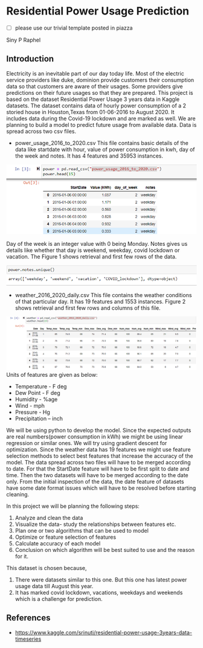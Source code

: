 # Residential Power Usage Prediction

- [ ] please use our trivial template posted in piazza

Siny P Raphel

## Introduction

Electricity is an inevitable part of our day today life. Most of the electric service providers like duke, dominion provide customers their consumption data so that customers are aware of their usages. Some providers give predictions on their future usages so that they are prepared. 
This project is based on the dataset Residential Power Usage 3 years data in Kaggle datasets. The dataset contains data of hourly power consumption of a 2 storied house in Houston,Texas from 01-06-2016 to August 2020. It includes data during the Covid-19 lockdown and are marked as well. We are planning to build a model to predict future usage from available data. 
Data is spread across two csv files.
*	power_usage_2016_to_2020.csv
This file contains basic details of the data like startdate with hour, value of power consumption in kwh, day of the week and notes. It has 4 features and 35953 instances. 

![Figure 1](https://github.com/cybertraining-dsc/fa20-523-314/blob/master/fig%201.png "Figure 1")

Day of the week is an integer value with 0 being Monday. Notes gives us details like whether that day is weekend, weekday, covid lockdown or vacation. The Figure 1 shows retrieval and first few rows of the data.

![Notes](https://github.com/cybertraining-dsc/fa20-523-314/blob/master/fig%202.png)
*	weather_2016_2020_daily.csv
This file contains the weather conditions of that particular day. It has 19 features and 1553 instances. Figure 2 shows retrieval and first few rows and columns of this file.

![Figure 2](https://github.com/cybertraining-dsc/fa20-523-314/blob/master/Fig%203.png "Figure 2")
Units of features are given as below:
* Temperature    - F deg
* Dew Point      - F deg
* Humidity       - %age
* Wind           - mph
* Pressure       - Hg
* Precipitation  – inch

We will be using python to develop the model. Since the expected outputs are real numbers(power consumption in kWh) we might be using linear regression or similar ones. We will try using gradient descent for optimization. Since the weather data has 19 features we might use feature selection methods to select best features that increase the accuracy of the model. 
The data spread across two files will have to be merged according to date. For that the StartDate feature will have to be first split to date and time. Then the two datasets will have to be merged according to the date only. From the initial inspection of the data, the date feature of datasets have some date format issues which will have to be resolved before starting cleaning. 

In this project we will be planning the following steps:
1.	Analyze and clean the data
2.	Visualize the data- study the relationships between features etc.
3.	Plan one or two algorithms that can be used to model
4.  Optimize or feature selection of features
5.	Calculate accuracy of each model
6.	Conclusion on which algorithm will be best suited to use and the reason for it.

This dataset is chosen because,
1.	There were datasets similar to this one. But this one has latest power usage data till August this year.
2.	It has marked covid lockdown, vacations, weekdays and weekends which is a challenge for prediction.

## References

* <https://www.kaggle.com/srinuti/residential-power-usage-3years-data-timeseries>
